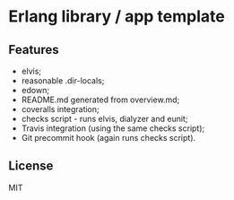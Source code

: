 # Erlang library / app template

## Features
 - elvis;
 - reasonable .dir-locals;
 - edown;
 - README.md generated from overview.md;
 - coveralls integration;
 - checks script - runs elvis, dialyzer and eunit;
 - Travis integration (using the same checks script);
 - Git precommit hook (again runs checks script).

## License

MIT
